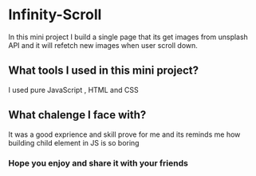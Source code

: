 ﻿# Infinity-Scroll
 
 In this mini project I build a single page that its get images from unsplash API and it will refetch new images when user scroll down.
 
## What tools I used in this mini project?

 I used pure JavaScript , HTML and CSS
 
## What chalenge I face with?

 It was a good exprience and skill prove for me and its reminds me how building child element in JS is so boring

 ### Hope you enjoy and share it with your friends

